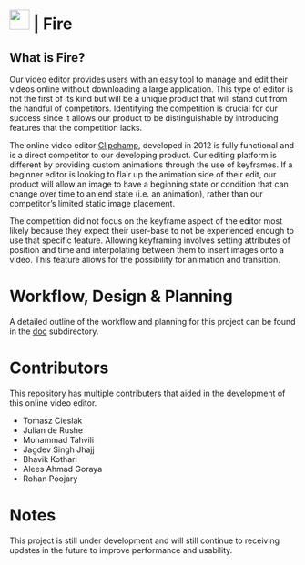 # <img src="fire/src/logo.svg"  width="35"/> | Fire 

## What is Fire?
Our video editor provides users with an easy tool to manage and edit their videos online without downloading a large application. This type of editor is not the first of its kind but will be a unique product that will stand out from the handful of competitors. Identifying the competition is crucial for our success since it allows our product to be distinguishable by introducing features that the competition lacks.

The online video editor [Clipchamp](https://clipchamp.com/en/video-editor/), developed in 2012 is fully functional and is a direct competitor to our developing product. Our editing platform is different by providing custom animations through the use of keyframes. If a beginner editor is looking to flair up the animation side of their edit, our product will allow an image to have a beginning state or condition that can change over time to an end state (i.e. an animation), rather than our competitor’s limited static image placement. 

The competition did not focus on the keyframe aspect of the editor most likely because they expect their user-base to not be experienced enough to use that specific feature. Allowing keyframing involves setting attributes of position and time and interpolating between them to insert images onto a video. This feature allows for the possibility for animation and transition.

# Workflow, Design & Planning
A detailed outline of the workflow and planning for this project can be found in the [doc](https://github.com/TomaszCieslak4/fire-video-editor/tree/main/doc) subdirectory.

# Contributors

This repository has multiple contributers that aided in the development of this online video editor.
- Tomasz Cieslak
- Julian de Rushe   
- Mohammad Tahvili  
- Jagdev Singh Jhajj
- Bhavik Kothari    
- Alees Ahmad Goraya
- Rohan Poojary 

# Notes
This project is still under development and will still continue to receiving updates in the future to improve performance and usability.